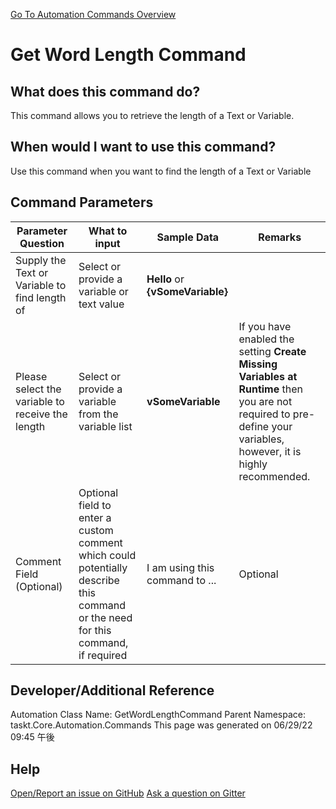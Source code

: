 <!--TITLE: Get Word Length Command -->
<!-- SUBTITLE: a command in the Text Commands group. -->
[Go To Automation Commands Overview](/automation-commands.md)


# Get Word Length Command


## What does this command do?
This command allows you to retrieve the length of a Text or Variable.


## When would I want to use this command?
Use this command when you want to find the length of a Text or Variable


## Command Parameters
| Parameter Question   	| What to input  	|  Sample Data 	| Remarks  	|
| ---                    | ---               | ---           | ---       |
|Supply the Text or Variable to find length of|Select or provide a variable or text value|**Hello** or **{vSomeVariable}**||
|Please select the variable to receive the length|Select or provide a variable from the variable list|**vSomeVariable**|If you have enabled the setting **Create Missing Variables at Runtime** then you are not required to pre-define your variables, however, it is highly recommended.|
|Comment Field (Optional)|Optional field to enter a custom comment which could potentially describe this command or the need for this command, if required|I am using this command to ...|Optional|








## Developer/Additional Reference
Automation Class Name: GetWordLengthCommand
Parent Namespace: taskt.Core.Automation.Commands
This page was generated on 06/29/22 09:45 午後


## Help
[Open/Report an issue on GitHub](https://github.com/saucepleez/taskt/issues/new)
[Ask a question on Gitter](https://gitter.im/taskt-rpa/Lobby)
